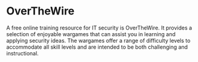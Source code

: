 # OverTheWire
A free online training resource for IT security is OverTheWire. It provides a selection of enjoyable wargames that can assist you in learning and applying security ideas. The wargames offer a range of difficulty levels to accommodate all skill levels and are intended to be both challenging and instructional.
